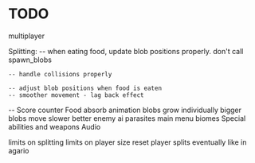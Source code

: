 # TODO

multiplayer


Splitting:
    -- when eating food, update blob positions properly. don't call spawn_blobs

    -- handle collisions properly

    -- adjust blob positions when food is eaten
    -- smoother movement - lag back effect
  

-- Score counter
Food absorb animation
blobs grow individually
bigger blobs move slower
better enemy ai
parasites
main menu
biomes
Special abilities and weapons
Audio

limits on splitting
limits on player size
reset player splits eventually like in agario

